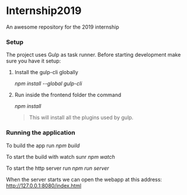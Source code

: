 # Internship2019

An awesome repository for the 2019 internship

### Setup
The project uses Gulp as task runner. Before starting development make sure you have it setup:
1. Install the gulp-cli globally

    *npm install --global gulp-cli*

2. Run inside the frontend folder the command 

    *npm install*

    >This will install all the plugins used by gulp.


### Running the application

To build the app run 
*npm build*

To start the build with watch sunr
*npm watch*

To start the http server run
*npm run server*

When the server starts we can open the webapp at this address:
http://127.0.0.1:8080/index.html